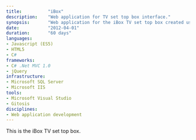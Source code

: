 ```yaml
---
title: 			"iBox"
description:	"Web application for TV set top box interface."
synopsis:		"Web application for the iBox TV set top box created using Javascript and C# MVC 1.0."
date:			"2012-04-01"
duration:		"60 days"
languages: 		
- Javascript (ES5)
- HTML5
- C#
frameworks:
- C# .Net MVC 1.0
- jQuery
infrastructure:
- Microsoft SQL Server
- Microsoft IIS
tools:
- Microsoft Visual Studio
- Gitosis
disciplines:
- Web application development
---
```


This is the iBox TV set top box.